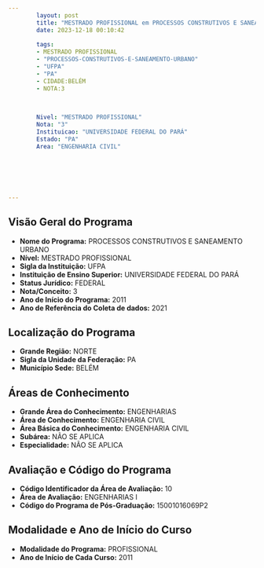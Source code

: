 ```yaml
---
        layout: post
        title: "MESTRADO PROFISSIONAL em PROCESSOS CONSTRUTIVOS E SANEAMENTO URBANO na UFPA  "
        date: 2023-12-18 00:10:42
     
        tags:
        - MESTRADO PROFISSIONAL
        - "PROCESSOS-CONSTRUTIVOS-E-SANEAMENTO-URBANO"
        - "UFPA"
        - "PA"
        - CIDADE:BELÉM
        - NOTA:3
        
       

        Nivel: "MESTRADO PROFISSIONAL"
        Nota: "3"
        Instituicao: "UNIVERSIDADE FEDERAL DO PARÁ"
        Estado: "PA"
        Area: "ENGENHARIA CIVIL"
        
        
        
        
        
        
---
```

## Visão Geral do Programa
- **Nome do Programa:** PROCESSOS CONSTRUTIVOS E SANEAMENTO URBANO
- **Nível:** MESTRADO PROFISSIONAL
- **Sigla da Instituição:** UFPA
- **Instituição de Ensino Superior:** UNIVERSIDADE FEDERAL DO PARÁ
- **Status Jurídico:** FEDERAL
- **Nota/Conceito:** 3
- **Ano de Início do Programa:** 2011
- **Ano de Referência do Coleta de dados:** 2021

## Localização do Programa
- **Grande Região:** NORTE
- **Sigla da Unidade da Federação:** PA
- **Município Sede:** BELÉM

## Áreas de Conhecimento
- **Grande Área do Conhecimento:** ENGENHARIAS
- **Área de Conhecimento:** ENGENHARIA CIVIL
- **Área Básica do Conhecimento:** ENGENHARIA CIVIL
- **Subárea:** NÃO SE APLICA
- **Especialidade:** NÃO SE APLICA

## Avaliação e Código do Programa
- **Código Identificador da Área de Avaliação:** 10
- **Área de Avaliação:** ENGENHARIAS I
- **Código do Programa de Pós-Graduação:** 15001016069P2


## Modalidade e Ano de Início do Curso
- **Modalidade do Programa:** PROFISSIONAL
- **Ano de Início de Cada Curso:** 2011

